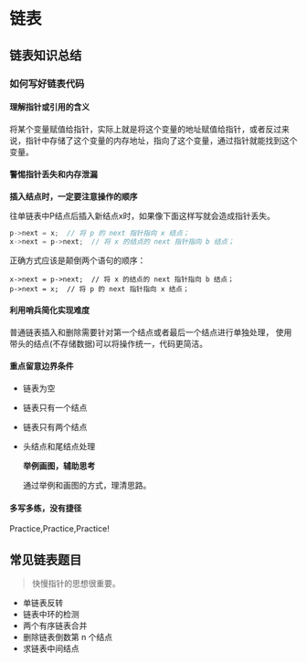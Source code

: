# 链表

## 链表知识总结

### 如何写好链表代码

#### 理解指针或引用的含义

将某个变量赋值给指针，实际上就是将这个变量的地址赋值给指针，或者反过来说，指针中存储了这个变量的内存地址，指向了这个变量，通过指针就能找到这个变量。

#### 警惕指针丢失和内存泄漏

**插入结点时，一定要注意操作的顺序**

往单链表中P结点后插入新结点x时，如果像下面这样写就会造成指针丢失。

```c
p->next = x;  // 将 p 的 next 指针指向 x 结点；
x->next = p->next;  // 将 x 的结点的 next 指针指向 b 结点；
```

正确方式应该是颠倒两个语句的顺序：

```text
x->next = p->next;  // 将 x 的结点的 next 指针指向 b 结点；
p->next = x;  // 将 p 的 next 指针指向 x 结点；
```

#### 利用哨兵简化实现难度

普通链表插入和删除需要针对第一个结点或者最后一个结点进行单独处理， 使用带头的结点\(不存储数据\)可以将操作统一，代码更简洁。

#### 重点留意边界条件

* 链表为空
* 链表只有一个结点
* 链表只有两个结点
* 头结点和尾结点处理

  **举例画图，辅助思考**

  通过举例和画图的方式，理清思路。

#### 多写多练，没有捷径

Practice,Practice,Practice!

## 常见链表题目

> 快慢指针的思想很重要。

* 单链表反转
* 链表中环的检测
* 两个有序链表合并
* 删除链表倒数第 n 个结点
* 求链表中间结点

